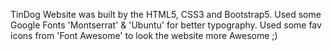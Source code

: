 TinDog Website was built by the HTML5, CSS3 and Bootstrap5.
Used some Google Fonts 'Montserrat' & 'Ubuntu' for better typography.
Used some fav icons from 'Font Awesome' to look the website more Awesome ;)
